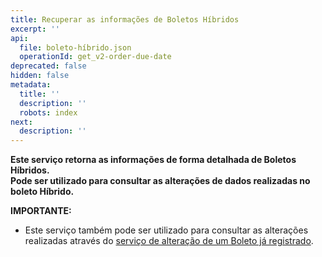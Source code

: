 ```yaml
---
title: Recuperar as informações de Boletos Híbridos
excerpt: ''
api:
  file: boleto-híbrido.json
  operationId: get_v2-order-due-date
deprecated: false
hidden: false
metadata:
  title: ''
  description: ''
  robots: index
next:
  description: ''
---
```

**Este serviço retorna as informações de forma detalhada de Boletos Híbridos.**\
**Pode ser utilizado para consultar as alterações de dados realizadas no boleto Híbrido.**

**IMPORTANTE:**

* Este serviço também pode ser utilizado para consultar as alterações realizadas através do [serviço de alteração de um Boleto já registrado](https://shipay.readme.io/reference/patch_v2-order-due-date-order-id).

